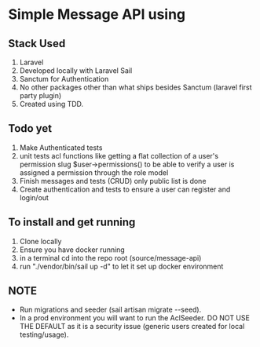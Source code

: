 # Simple Message API using

## Stack Used

1. Laravel
2. Developed locally with Laravel Sail
3. Sanctum for Authentication
4. No other packages other than what ships besides Sanctum (laravel first party plugin)
5. Created using TDD.

## Todo yet

1. Make Authenticated tests
2. unit tests acl functions like getting a flat collection of a user's permission slug $user->permissions() to be able to verify a user is assigned a permission through the role model
3. Finish messages and tests (CRUD) only public list is done
4. Create authentication and tests to ensure a user can register and login/out

## To install and get running

1. Clone locally
2. Ensure you have docker running
3. in a terminal cd into the repo root (source/message-api)
4. run "./vendor/bin/sail up -d" to let it set up docker environment

## NOTE

* Run migrations and seeder (sail artisan migrate --seed). 
* In a prod environment you will want to run the AclSeeder. DO NOT USE THE DEFAULT as it is a security issue (generic users created for local testing/usage).
